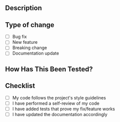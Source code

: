## Description
<!-- Describe your changes here -->

## Type of change
- [ ] Bug fix
- [ ] New feature
- [ ] Breaking change
- [ ] Documentation update

## How Has This Been Tested?
<!-- Describe your testing approach here -->

## Checklist
- [ ] My code follows the project's style guidelines
- [ ] I have performed a self-review of my code
- [ ] I have added tests that prove my fix/feature works
- [ ] I have updated the documentation accordingly